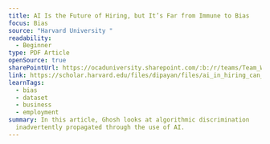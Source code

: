 ```yaml
---
title: AI Is the Future of Hiring, but It’s Far from Immune to Bias
focus: Bias
source: "Harvard University "
readability:
  - Beginner
type: PDF Article
openSource: true
sharePointUrl: https://ocaduniversity.sharepoint.com/:b:/r/teams/Team_WeCount-OptimizingDiversitywithDisabilityODDChannel/Shared%20Documents/Optimizing%20Diversity%20with%20Disability%20(ODD)%20Channel/Hiring%20Systems/Article%20+%20Resources/AI%20is%20the%20future%20of%20hiring,%20but%20it%27s%20far%20from%20immune%20to%20bias.pdf?csf=1&web=1&e=EURMzf
link: https://scholar.harvard.edu/files/dipayan/files/ai_in_hiring_can_lead_to_algorithmic_bias_-_quartz_at_work.pdf
learnTags:
  - bias
  - dataset
  - business
  - employment
summary: In this article, Ghosh looks at algorithmic discrimination
  inadvertently propagated through the use of AI.
---
```


